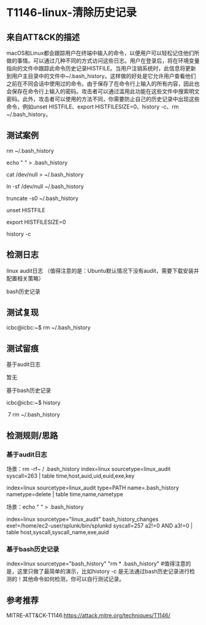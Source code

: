 # T1146-linux-清除历史记录

## 来自ATT&CK的描述

macOS和Linux都会跟踪用户在终端中输入的命令，以便用户可以轻松记住他们所做的事情。可以通过几种不同的方式访问这些日志。用户在登录后，将在环境变量指向的文件中跟踪此命令历史记录HISTFILE。当用户注销系统时，此信息将更新到用户主目录中的文件中~/.bash_history。这样做的好处是它允许用户查看他们之前在不同会话中使用过的命令。由于保存了在命令行上输入的所有内容，因此也会保存在命令行上输入的密码。攻击者可以通过滥用此功能在这些文件中搜索明文密码。此外，攻击者可以使用的方法不同，你需要防止自己的历史记录中出现这些命令，例如unset HISTFILE、export HISTFILESIZE=0、history -c、rm ~/.bash_history。

## 测试案例

rm ~/.bash_history

echo " " > .bash_history

cat /dev/null > ~/.bash_history

ln -sf /dev/null ~/.bash_history

truncate -s0 ~/.bash_history

unset HISTFILE

export HISTFILESIZE=0

history -c

## 检测日志

linux audit日志 （值得注意的是：Ubuntu默认情况下没有audit，需要下载安装并配置相关策略）

bash历史记录

## 测试复现

icbc@icbc:~$ rm ~/.bash_history

## 测试留痕

基于audit日志

暂无

基于bash历史记录

icbc@icbc:~$ history

​    7  rm ~/.bash_history

## 检测规则/思路

### 基于audit日志

场景：rm -rf~ / .bash_history
index=linux sourcetype=linux_audit syscall=263 | table time,host,auid,uid,euid,exe,key

index=linux sourcetype=linux_audit type=PATH name=.bash_history nametype=delete | table time,name,nametype

场景：echo " " > .bash_history

index=linux sourcetype="linux_audit" bash_history_changes exe!=/home/ec2-user/splunk/bin/splunkd syscall=257 a2!=0 AND a3!=0 | table host,syscall,syscall_name,exe,auid

### 基于bash历史记录

index=linux sourcetype="bash_history"  "rm * .bash_history"  #值得注意的是，这里只做了最简单的演示，比如history -c 是无法通过bash历史记录进行检测的！其他命令如何检测，你可以自行测试记录。

## 参考推荐

MITRE-ATT&CK-T1146:https://attack.mitre.org/techniques/T1146/

